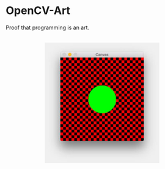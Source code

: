 # OpenCV-Art 

Proof that programming is an art.


<p align="center">
   <br>
   <img src="drawing_example.jpg" width="300">
</p>
